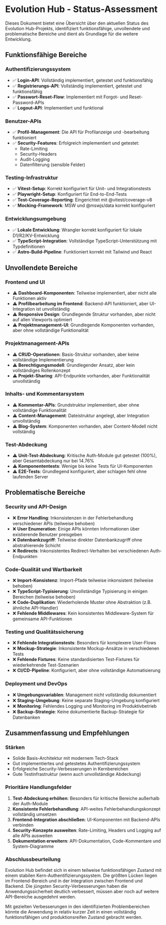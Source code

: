 # Evolution Hub - Status-Assessment

Dieses Dokument bietet eine Übersicht über den aktuellen Status des Evolution Hub-Projekts, identifiziert funktionsfähige, unvollendete und problematische Bereiche und dient als Grundlage für die weitere Entwicklung.

## Funktionsfähige Bereiche

### Authentifizierungssystem

- ✅ **Login-API**: Vollständig implementiert, getestet und funktionsfähig
- ✅ **Registrierungs-API**: Vollständig implementiert, getestet und funktionsfähig
- ✅ **Passwort-Reset-Flow**: Implementiert mit Forgot- und Reset-Password-APIs
- ✅ **Logout-API**: Implementiert und funktional

### Benutzer-APIs

- ✅ **Profil-Management**: Die API für Profilanzeige und -bearbeitung funktioniert
- ✅ **Security-Features**: Erfolgreich implementiert und getestet:
  - Rate-Limiting
  - Security-Headers
  - Audit-Logging
  - Datenfilterung (sensible Felder)

### Testing-Infrastruktur

- ✅ **Vitest-Setup**: Korrekt konfiguriert für Unit- und Integrationstests
- ✅ **Playwright-Setup**: Konfiguriert für End-to-End-Tests
- ✅ **Test-Coverage-Reporting**: Eingerichtet mit @vitest/coverage-v8
- ✅ **Mocking-Framework**: MSW und @mswjs/data korrekt konfiguriert

### Entwicklungsumgebung

- ✅ **Lokale Entwicklung**: Wrangler korrekt konfiguriert für lokale D1/R2/KV-Entwicklung
- ✅ **TypeScript-Integration**: Vollständige TypeScript-Unterstützung mit Typdefinitionen
- ✅ **Astro-Build-Pipeline**: Funktioniert korrekt mit Tailwind und React

## Unvollendete Bereiche

### Frontend und UI

- ⚠️ **Dashboard-Komponenten**: Teilweise implementiert, aber nicht alle Funktionen aktiv
- ⚠️ **Profilbearbeitung im Frontend**: Backend-API funktioniert, aber UI-Integration ist unvollständig
- ⚠️ **Responsive Design**: Grundlegende Struktur vorhanden, aber nicht auf allen Viewports optimiert
- ⚠️ **Projektmanagement-UI**: Grundlegende Komponenten vorhanden, aber ohne vollständige Funktionalität

### Projektmanagement-APIs

- ⚠️ **CRUD-Operationen**: Basis-Struktur vorhanden, aber keine vollständige Implementierung
- ⚠️ **Berechtigungsmodell**: Grundlegender Ansatz, aber kein vollständiges Rollenkonzept
- ⚠️ **Projekt-Sharing**: API-Endpunkte vorhanden, aber Funktionalität unvollständig

### Inhalts- und Kommentarsystem

- ⚠️ **Kommentar-APIs**: Grundstruktur implementiert, aber ohne vollständige Funktionalität
- ⚠️ **Content-Management**: Dateistruktur angelegt, aber Integration unvollständig
- ⚠️ **Blog-System**: Komponenten vorhanden, aber Content-Modell nicht vollständig

### Test-Abdeckung

- ⚠️ **Unit-Test-Abdeckung**: Kritische Auth-Module gut getestet (100%), aber Gesamtabdeckung nur bei 14.76%
- ⚠️ **Komponententests**: Wenige bis keine Tests für UI-Komponenten
- ⚠️ **E2E-Tests**: Grundlegend konfiguriert, aber schlagen fehl ohne laufenden Server

## Problematische Bereiche

### Security und API-Design

- ❌ **Error Handling**: Inkonsistenzen in der Fehlerbehandlung verschiedener APIs (teilweise behoben)
- ❌ **User Enumeration**: Einige APIs könnten Informationen über existierende Benutzer preisgeben
- ❌ **Datenbankzugriff**: Teilweise direkter Datenbankzugriff ohne abstrahierende Schicht
- ❌ **Redirects**: Inkonsistentes Redirect-Verhalten bei verschiedenen Auth-Endpunkten

### Code-Qualität und Wartbarkeit

- ❌ **Import-Konsistenz**: Import-Pfade teilweise inkonsistent (teilweise behoben)
- ❌ **TypeScript-Typisierung**: Unvollständige Typisierung in einigen Bereichen (teilweise behoben)
- ❌ **Code-Duplikation**: Wiederholende Muster ohne Abstraktion (z.B. ähnliche API-Handler)
- ❌ **Fehlende Middlewares**: Kein konsistentes Middleware-System für gemeinsame API-Funktionen

### Testing und Qualitätssicherung

- ❌ **Fehlende Integrationstests**: Besonders für komplexere User-Flows
- ❌ **Mockup-Strategie**: Inkonsistente Mockup-Ansätze in verschiedenen Tests
- ❌ **Fehlende Fixtures**: Keine standardisierten Test-Fixtures für wiederkehrende Test-Szenarien
- ❌ **CI/CD-Pipeline**: Konfiguriert, aber ohne vollständige Automatisierung

### Deployment und DevOps

- ❌ **Umgebungsvariablen**: Management nicht vollständig dokumentiert
- ❌ **Staging-Umgebung**: Keine separate Staging-Umgebung konfiguriert
- ❌ **Monitoring**: Fehlendes Logging und Monitoring im Produktivbetrieb
- ❌ **Backup-Strategie**: Keine dokumentierte Backup-Strategie für Datenbanken

## Zusammenfassung und Empfehlungen

### Stärken

- Solide Basis-Architektur mit modernem Tech-Stack
- Gut implementiertes und getestetes Authentifizierungssystem
- Erfolgreiche Security-Verbesserungen in Kernbereichen
- Gute Testinfrastruktur (wenn auch unvollständige Abdeckung)

### Prioritäre Handlungsfelder

1. **Test-Abdeckung erhöhen**: Besonders für kritische Bereiche außerhalb der Auth-Module
2. **Konsistente Fehlerbehandlung**: API-weites Fehlerbehandlungskonzept vollständig umsetzen
3. **Frontend-Integration abschließen**: UI-Komponenten mit Backend-APIs verbinden
4. **Security-Konzepte ausweiten**: Rate-Limiting, Headers und Logging auf alle APIs ausweiten
5. **Dokumentation erweitern**: API-Dokumentation, Code-Kommentare und System-Diagramme

### Abschlussbeurteilung

Evolution Hub befindet sich in einem teilweise funktionsfähigen Zustand mit einem stabilen Kern-Authentifizierungssystem. Die größten Lücken liegen im Frontend-Bereich und in der Integration zwischen Frontend und Backend. Die jüngsten Security-Verbesserungen haben die Anwendungssicherheit deutlich verbessert, müssen aber noch auf weitere API-Bereiche ausgedehnt werden.

Mit gezielten Verbesserungen in den identifizierten Problembereichen könnte die Anwendung in relativ kurzer Zeit in einen vollständig funktionsfähigen und produktionsreifen Zustand gebracht werden.
